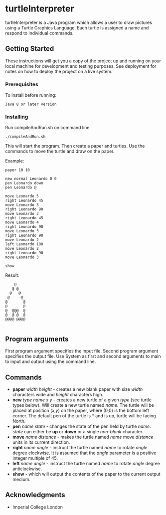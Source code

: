 # turtleInterpreter

turtleInterpreter is a Java program which allows a user to draw pictures using a Turtle Graphics Language. Each turtle is assigned a name and respond to individual commands.

## Getting Started

These instructions will get you a copy of the project up and running on your local machine for development and testing purposes. See deployment for notes on how to deploy the project on a live system.

### Prerequisites

To install before running:

```
Java 8 or later version
```

### Installing

Run compileAndRun.sh on command line

```
./compileAndRun.sh
```
This will start the program. Then create a paper and turtles.
Use the commands to move the turtle and draw on the paper.

Example:

```
paper 10 10

new normal Leonardo 0 0
pen Leonardo down
pen Leonardo @

move Leonardo 5
right Leonardo 45
move Leonardo 3
right Leonardo 90
move Leonardo 3
right Leonardo 45
move Leonardo 4
right Leonardo 90
move Leonardo 3
right Leonardo 90
move Leonardo 2
left Leonardo 180
move Leonardo 2
right Leonardo 90
move Leonardo 3

show
```
Result:

```
    @     
   @ @    
  @   @   
 @     @  
@       @
@       @
@  @@@  @
@  @ @  @
@@@@ @@@@


```

## Program arguments

First program argument specifies the input file.
Second program argument specifies the output file.
Use System as first and second arguments to main to input and output using the command line.

## Commands

* **paper** *width* *height* - creates a new blank paper with size *width* characters wide and *height* characters high.
* **new** *type* *name* *x* *y* - creates a new turtle of a given *type* (see turtle types below). Will create a new turtle named *name*. The turtle will be placed at position (*x*,*y*) on the paper, where (0,0) is the bottom left corner. The default pen of the turtle is * and is up, turtle will be facing North.
* **pen** *name* *state* - changes the state of the pen held by turtle *name*. *state* can either be **up** or **down** or a single *non-blank* character.
* **move** *name* *distance* - makes the turtle named *name* move *distance* units in its current direction.
* **right** *name* *angle* - instruct the turtle named *name* to rotate *angle* degree clockwise. It is assumed that the *angle* parameter is a positive integer multiple of 45.
* **left** *name* *angle* - instruct the turtle named *name* to rotate *angle* degree anticlockwise.
* **show** - which will output the contents of the paper to the current output medium.

## Acknowledgments

* Imperial College London
